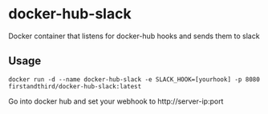 # docker-hub-slack

Docker container that listens for docker-hub hooks and sends them to slack

## Usage

```
docker run -d --name docker-hub-slack -e SLACK_HOOK=[yourhook] -p 8080 firstandthird/docker-hub-slack:latest
```

Go into docker hub and set your webhook to http://server-ip:port
